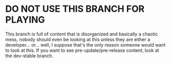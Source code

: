 # DO NOT USE THIS BRANCH FOR PLAYING
This branch is full of content that is disorganized and basically a chaotic mess, nobody should even be looking at this unless they are either a developer... or... well, I suppose that's the only reason someone would want to look at this. If you want to see pre-update/pre-release content, look at the dev-stable branch.
